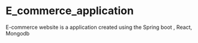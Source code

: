 # E_commerce_application
E-commerce website is a application created using the Spring boot , React, Mongodb
